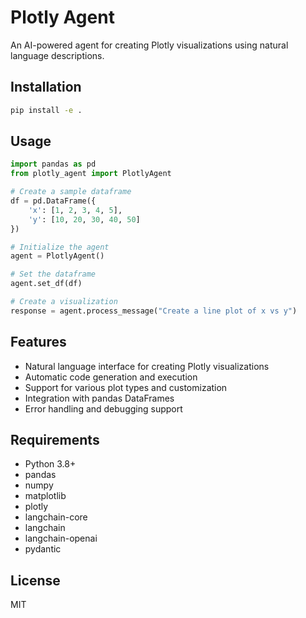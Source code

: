 # Plotly Agent

An AI-powered agent for creating Plotly visualizations using natural language descriptions.

## Installation

```bash
pip install -e .
```

## Usage

```python
import pandas as pd
from plotly_agent import PlotlyAgent

# Create a sample dataframe
df = pd.DataFrame({
    'x': [1, 2, 3, 4, 5],
    'y': [10, 20, 30, 40, 50]
})

# Initialize the agent
agent = PlotlyAgent()

# Set the dataframe
agent.set_df(df)

# Create a visualization
response = agent.process_message("Create a line plot of x vs y")
```

## Features

- Natural language interface for creating Plotly visualizations
- Automatic code generation and execution
- Support for various plot types and customization
- Integration with pandas DataFrames
- Error handling and debugging support

## Requirements

- Python 3.8+
- pandas
- numpy
- matplotlib
- plotly
- langchain-core
- langchain
- langchain-openai
- pydantic

## License

MIT 
